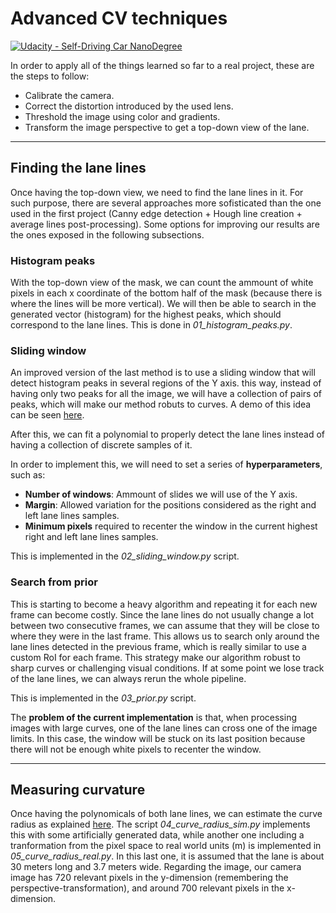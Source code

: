 # Advanced CV techniques

[![Udacity - Self-Driving Car NanoDegree](https://s3.amazonaws.com/udacity-sdc/github/shield-carnd.svg)](http://www.udacity.com/drive)

In order to apply all of the things learned so far to a real project, these are the steps to follow:

- Calibrate the camera.
- Correct the distortion introduced by the used lens.
- Threshold the image using color and gradients.
- Transform the image perspective to get a top-down view of the lane.


---

## Finding the lane lines

Once having the top-down view, we need to find the lane lines in it. For such purpose, there are several approaches more sofisticated than the one used in the first project (Canny edge detection + Hough line creation + average lines post-processing). Some options for improving our results are the ones exposed in the following subsections.

### Histogram peaks

With the top-down view of the mask, we can count the ammount of white pixels in each x coordinate of the bottom half of the mask (because there is where the lines will be more vertical). We will then be able to search in the generated vector (histogram) for the highest peaks, which should correspond to the lane lines. This is done in *01_histogram_peaks.py*.


### Sliding window

An improved version of the last method is to use a sliding window that will detect histogram peaks in several regions of the Y axis. this way, instead of having only two peaks for all the image, we will have a collection of pairs of peaks, which will make our method robuts to curves. A demo of this idea can be seen [here](https://youtu.be/siAMDK8C_x8).

After this, we can fit a polynomial to properly detect the lane lines instead of having a collection of discrete samples of it.

In order to implement this, we will need to set a series of **hyperparameters**, such as:

- **Number of windows**: Ammount of slides we will use of the Y axis.
- **Margin**: Allowed variation for the positions considered as the right and left lane lines samples.
- **Minimum pixels** required to recenter the window in the current highest right and left lane lines samples.

This is implemented in the *02_sliding_window.py* script.


### Search from prior

This is starting to become a heavy algorithm and repeating it for each new frame can become costly. Since the lane lines do not usually change a lot between two consecutive frames, we can assume that they will be close to where they were in the last frame. This allows us to search only around the lane lines detected in the previous frame, which is really similar to use a custom RoI for each frame. This strategy make our algorithm robust to sharp curves or challenging visual conditions. If at some point we lose track of the lane lines, we can always rerun the whole pipeline.

This is implemented in the *03_prior.py* script.

The **problem of the current implementation** is that, when processing images with large curves, one of the lane lines can cross one of the image limits. In this case, the window will be stuck on its last position because there will not be enough white pixels to recenter the window.


---

## Measuring curvature

Once having the polynomicals of both lane lines, we can estimate the curve radius as explained [here](https://www.intmath.com/applications-differentiation/8-radius-curvature.php). The script *04_curve_radius_sim.py* implements this with some artificially generated data, while another one including a tranformation from the pixel space to real world units (m) is implemented in *05_curve_radius_real.py*. In this last one, it is assumed that the lane is about 30 meters long and 3.7 meters wide. Regarding the image, our camera image has 720 relevant pixels in the y-dimension (remembering the perspective-transformation), and around 700 relevant pixels in the x-dimension.
